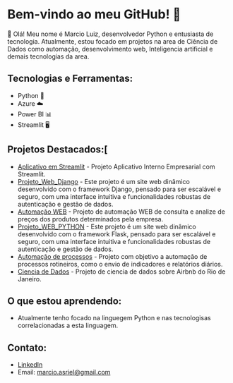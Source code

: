 # Bem-vindo ao meu GitHub! 👋

👋 Olá! Meu nome é Marcio Luiz, desenvolvedor Python e entusiasta de tecnologia. Atualmente, estou focado em projetos na area de Ciência de Dados como automação, desenvolvimento web, Inteligencia artificial e demais tecnologias da area.

## Tecnologias e Ferramentas:
- Python 🐍
- Azure ☁️
- Power BI 📊
- Streamlit 🖥️

## Projetos Destacados:[
- [Aplicativo em Streamlit](https://github.com/MarcioLuizBR/App_Streamlit) - Projeto Aplicativo Interno Empresarial com Streamlit.
- [Projeto_Web_Django](https://github.com/MarcioLuizBR/Projeto_Web_Django) - Este projeto é um site web dinâmico desenvolvido com o framework Django, pensado para ser escalável e seguro, com uma interface intuitiva e funcionalidades robustas de autenticação e gestão de dados. 
- [Automação WEB](https://github.com/MarcioLuizBR/Automacao_WEB) - Projeto de automação WEB de consulta e analize de preços dos produtos determinados pela empresa.
- [Projeto_WEB_PYTHON](https://github.com/MarcioLuizBR/Projeto_Web_Python) - Este projeto é um site web dinâmico desenvolvido com o framework Flask, pensado para ser escalável e seguro, com uma interface intuitiva e funcionalidades robustas de autenticação e gestão de dados.
- [Automação de processos](https://github.com/MarcioLuizBR/Automacao_Processos) - Projeto com objetivo a automação de processos rotineiros, como o envio de indicadores e relatórios diários.
- [Ciencia de Dados](https://github.com/MarcioLuizBR/Ciencia_dados_Airbnb) - Projeto de ciencia de dados sobre Airbnb do Rio de Janeiro.


## O que estou aprendendo:
- Atualmente tenho focado na linguegem Python e nas tecnologisas correlacionadas a esta linguagem.

## Contato:
- [LinkedIn](https://www.linkedin.com/in/marcioluiz-multicloud/)
- Email: marcio.asriel@gmail.com
